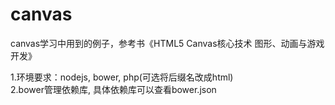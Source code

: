 canvas
======

canvas学习中用到的例子，参考书《HTML5 Canvas核心技术 图形、动画与游戏开发》  
  
  1.环境要求：nodejs, bower, php(可选将后缀名改成html)  
  2.bower管理依赖库, 具体依赖库可以查看bower.json
